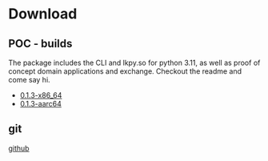 
# Download

## POC - builds

The package includes the CLI and lkpy.so for python 3.11, as well as proof of concept domain applications and exchange.
Checkout the readme and come say hi.

- [0.1.3-x86_64](./download/linkspace-x86_64-unknown-linux-gnu.zip)
- [0.1.3-aarc64](./download/linkspace-aarch64-unknown-linux-gnu.zip)

## git

[github](https://github.com/AntonSol919/linkspace)
